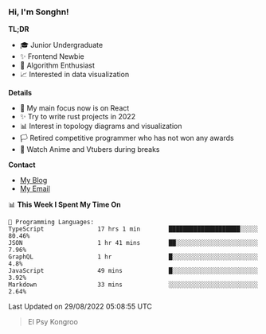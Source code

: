 ### Hi, I'm Songhn!

**TL;DR**

- 🎓 Junior Undergraduate
- ✨ Frontend Newbie
- 🎈 Algorithm Enthusiast
- 📈 Interested in data visualization

**Details**

- 🎯 My main focus now is on React
- ✨ Try to write rust projects in 2022
- 📊 Interest in topology diagrams and visualization
- 🏳️ Retired competitive programmer who has not won any awards
- 🍵 Watch Anime and Vtubers during breaks

**Contact**
- [My Blog](https://blog.songhn.com)
- [My Email](mailto:songhn233@gmail.com)

<!--START_SECTION:waka-->
📊 **This Week I Spent My Time On** 

```text
💬 Programming Languages: 
TypeScript               17 hrs 1 min        ████████████████████░░░░░   80.46% 
JSON                     1 hr 41 mins        ██░░░░░░░░░░░░░░░░░░░░░░░   7.96% 
GraphQL                  1 hr                █░░░░░░░░░░░░░░░░░░░░░░░░   4.8% 
JavaScript               49 mins             █░░░░░░░░░░░░░░░░░░░░░░░░   3.92% 
Markdown                 33 mins             ░░░░░░░░░░░░░░░░░░░░░░░░░   2.64%

```


 Last Updated on 29/08/2022 05:08:55 UTC
<!--END_SECTION:waka-->

> El Psy Kongroo

